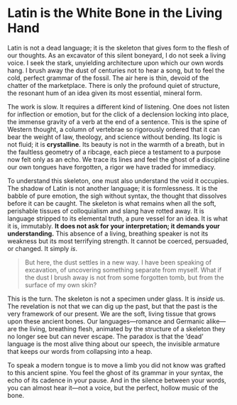 # Latin is the White Bone in the Living Hand

Latin is not a dead language; it is the skeleton that gives form to the flesh of our thoughts. As an excavator of this silent boneyard, I do not seek a living voice. I seek the stark, unyielding architecture upon which our own words hang. I brush away the dust of centuries not to hear a song, but to feel the cold, perfect grammar of the fossil. The air here is thin, devoid of the chatter of the marketplace. There is only the profound quiet of structure, the resonant hum of an idea given its most essential, mineral form.

The work is slow. It requires a different kind of listening. One does not listen for inflection or emotion, but for the click of a declension locking into place, the immense gravity of a verb at the end of a sentence. This is the spine of Western thought, a column of vertebrae so rigorously ordered that it can bear the weight of law, theology, and science without bending. Its logic is not fluid; it is **crystalline**. Its beauty is not in the warmth of a breath, but in the faultless geometry of a ribcage, each piece a testament to a purpose now felt only as an echo. We trace its lines and feel the ghost of a discipline our own tongues have forgotten, a rigor we have traded for immediacy.

To understand this skeleton, one must also understand the void it occupies. The shadow of Latin is not another language; it is formlessness. It is the babble of pure emotion, the sigh without syntax, the thought that dissolves before it can be caught. The skeleton is what remains when all the soft, perishable tissues of colloquialism and slang have rotted away. It is language stripped to its elemental truth, a pure vessel for an idea. It is what it is, immutably. **It does not ask for your interpretation; it demands your understanding.** This absence of a living, breathing speaker is not its weakness but its most terrifying strength. It cannot be coerced, persuaded, or changed. It simply *is*.

> But here, the dust settles in a new way. I have been speaking of excavation, of uncovering something separate from myself. What if the dust I brush away is not from some forgotten tomb, but from the surface of my own skin?

This is the turn. The skeleton is not a specimen under glass. It is *inside* us. The revelation is not that we can dig up the past, but that the past is the very framework of our present. We are the soft, living tissue that grows upon these ancient bones. Our languages—romance and Germanic alike—are the living, breathing flesh, animated by the structure of a skeleton they no longer see but can never escape. The paradox is that the ‘dead’ language is the most alive thing about our speech, the invisible armature that keeps our words from collapsing into a heap.

To speak a modern tongue is to move a limb you did not know was grafted to this ancient spine. You feel the ghost of its grammar in your syntax, the echo of its cadence in your pause. And in the silence between your words, you can almost hear it—not a voice, but the perfect, hollow music of the bone.